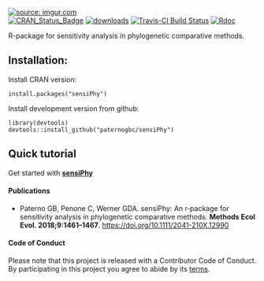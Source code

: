 <a href="http://imgur.com/BmDLe0C"><img src="http://i.imgur.com/BmDLe0Cm.jpg" title="source: imgur.com" /></a>  
[![CRAN_Status_Badge](http://www.r-pkg.org/badges/version/sensiPhy)](http://cran.r-project.org/package=sensiPhy)
[![downloads](http://cranlogs.r-pkg.org/badges/grand-total/sensiPhy?color=orange)](http://cranlogs.r-pkg.org/badges/grand-total/sensiPhy?color=orange)
[![Travis-CI Build Status](https://travis-ci.org/paternogbc/sensiPhy.svg?branch=master)](https://travis-ci.org/paternogbc/sensiPhy)
[![Rdoc](http://www.rdocumentation.org/badges/version/sensiPhy)](http://www.rdocumentation.org/packages/sensiPhy)

R-package for sensitivity analysis in phylogenetic comparative methods.

## Installation:

Install CRAN version:
```{r}
install.packages("sensiPhy")
```

Install development version from github: 
```{r}
library(devtools)
devtools::install_github("paternogbc/sensiPhy")
```

## Quick tutorial

Get started with [__sensiPhy__](https://github.com/paternogbc/sensiPhy/wiki/Online-tutorial)

#### Publications
* Paterno GB, Penone C, Werner GDA. sensiPhy: An r‐package for sensitivity analysis in phylogenetic comparative methods. __Methods Ecol Evol. 2018;9:1461–1467__. https://doi.org/10.1111/2041-210X.12990

#### Code of Conduct
Please note that this project is released with a Contributor Code of Conduct. By participating in this project you agree to abide by its [terms](https://github.com/paternogbc/sensiPhy/blob/master/CODE_OF_CONDUCT.md).
